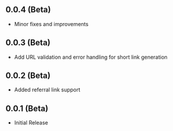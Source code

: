 ## 0.0.4 (Beta)

* Minor fixes and improvements

## 0.0.3 (Beta)

* Add URL validation and error handling for short link generation

## 0.0.2 (Beta)

* Added referral link support

## 0.0.1 (Beta)

* Initial Release